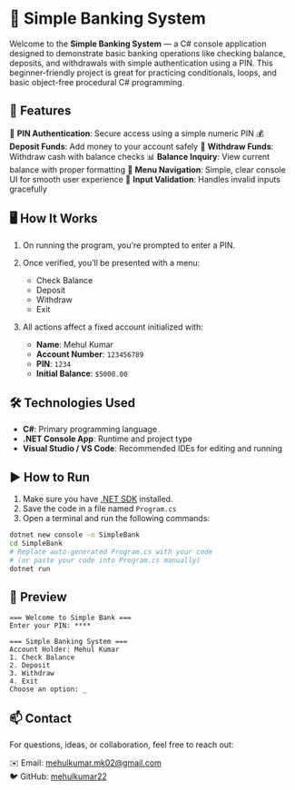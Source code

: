 # 🏦 Simple Banking System

Welcome to the **Simple Banking System** — a C# console application designed to demonstrate basic banking operations like checking balance, deposits, and withdrawals with simple authentication using a PIN. This beginner-friendly project is great for practicing conditionals, loops, and basic object-free procedural C# programming.


## 🚀 Features

🔐 **PIN Authentication**: Secure access using a simple numeric PIN
💰 **Deposit Funds**: Add money to your account safely
🏧 **Withdraw Funds**: Withdraw cash with balance checks
📊 **Balance Inquiry**: View current balance with proper formatting
🧭 **Menu Navigation**: Simple, clear console UI for smooth user experience
🚫 **Input Validation**: Handles invalid inputs gracefully


## 🖥️ How It Works

1. On running the program, you're prompted to enter a PIN.
2. Once verified, you’ll be presented with a menu:

   * Check Balance
   * Deposit
   * Withdraw
   * Exit
3. All actions affect a fixed account initialized with:

   * **Name**: Mehul Kumar
   * **Account Number**: `123456789`
   * **PIN**: `1234`
   * **Initial Balance**: `$5000.00`


## 🛠️ Technologies Used

* **C#**: Primary programming language
* **.NET Console App**: Runtime and project type
* **Visual Studio / VS Code**: Recommended IDEs for editing and running

## ▶️ How to Run

1. Make sure you have [.NET SDK](https://dotnet.microsoft.com/download) installed.
2. Save the code in a file named `Program.cs`
3. Open a terminal and run the following commands:

```bash
dotnet new console -n SimpleBank
cd SimpleBank
# Replace auto-generated Program.cs with your code
# (or paste your code into Program.cs manually)
dotnet run
```


## 📸 Preview

```
=== Welcome to Simple Bank ===
Enter your PIN: ****

=== Simple Banking System ===
Account Holder: Mehul Kumar
1. Check Balance
2. Deposit
3. Withdraw
4. Exit
Choose an option: _
```


## 📫 Contact

For questions, ideas, or collaboration, feel free to reach out:

✉️ Email: [mehulkumar.mk02@gmail.com](mailto:mehulkumar.mk02@gmail.com)  
🐦 GitHub: [mehulkumar22](https://github.com/mehulkumar22)


